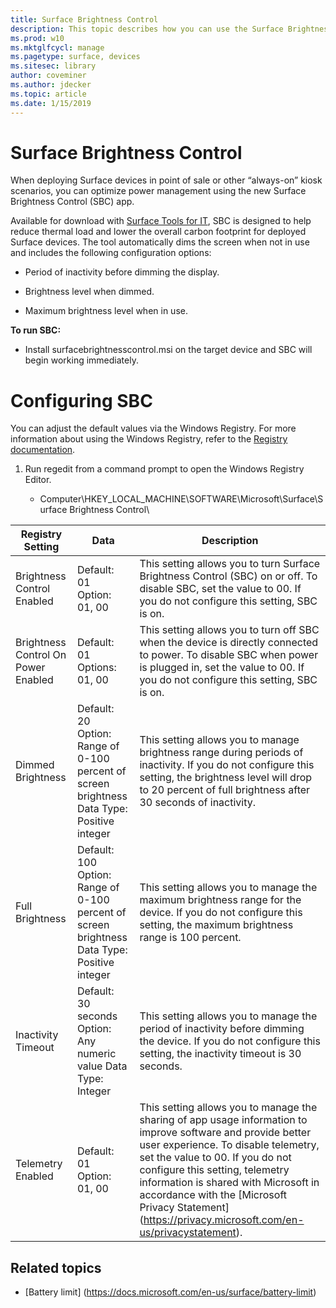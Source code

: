 ```yaml
---
title: Surface Brightness Control
description: This topic describes how you can use the Surface Brightness Control app to manage display brightness in point-of-sale and kiosk scenarios.
ms.prod: w10
ms.mktglfcycl: manage
ms.pagetype: surface, devices
ms.sitesec: library
author: coveminer
ms.author: jdecker
ms.topic: article
ms.date: 1/15/2019
---
```


# Surface Brightness Control

When deploying Surface devices in point of sale or other “always-on”
kiosk scenarios, you can optimize power management using the new Surface
Brightness Control (SBC) app.

Available for download with [Surface Tools for
IT](https://www.microsoft.com/download/details.aspx?id=46703), SBC is
designed to help reduce thermal load and lower the overall carbon
footprint for deployed Surface devices. The tool automatically dims the screen when not in use and
includes the following configuration options:

  - Period of inactivity before dimming the display.

  - Brightness level when dimmed.

  - Maximum brightness level when in use.

**To run SBC:**

  - Install surfacebrightnesscontrol.msi on the target device and SBC
    will begin working immediately.

# Configuring SBC

You can adjust the default values via the Windows Registry. For more
information about using the Windows Registry, refer to the [Registry
documentation](https://docs.microsoft.com/en-us/windows/desktop/sysinfo/registry).

1.  Run regedit from a command prompt to open the Windows Registry
    Editor.
    
      - Computer\HKEY\_LOCAL\_MACHINE\SOFTWARE\Microsoft\Surface\Surface
        Brightness Control\	
		

| Registry Setting | Data| Description  
|-----------|------------|---------------
| Brightness Control Enabled  |  Default: 01  <br> Option: 01, 00 |  This setting allows you to turn Surface Brightness Control (SBC) on or off. To disable SBC, set the value to 00. If you do not configure this setting, SBC is on. |
| Brightness Control On Power Enabled| Default: 01 <br> Options: 01, 00 | This setting allows you to turn off SBC when the device is directly connected to power. To disable SBC when power is plugged in, set the value to 00. If you do not configure this setting, SBC is on. |
| Dimmed Brightness   | Default: 20  <br>Option: Range of 0-100 percent of screen brightness <br> Data Type: Positive integer | This setting allows you to manage brightness range during periods of inactivity. If you do not configure this setting, the brightness level will drop to 20 percent of full brightness after 30 seconds of inactivity. |
Full Brightness   | Default: 100  <br>Option: Range of 0-100 percent of screen brightness <br> Data Type: Positive integer | This setting allows you to manage the maximum brightness range for the device. If you do not configure this setting, the maximum brightness range is 100 percent.|  
| Inactivity Timeout| Default: 30 seconds <br>Option: Any numeric value  Data Type: Integer  | This setting allows you to manage the period of inactivity before dimming the device. If you do not configure this setting, the inactivity timeout is 30 seconds.|
| Telemetry  Enabled | Default: 01 <br>Option: 01, 00  | This setting allows you to manage the sharing of app usage information to improve software and provide better user experience. To disable telemetry, set the value to 00. If you do not configure this setting, telemetry information is shared with Microsoft in accordance with the [Microsoft Privacy Statement] (https://privacy.microsoft.com/en-us/privacystatement). |





## Related topics

- [Battery limit] (https://docs.microsoft.com/en-us/surface/battery-limit)

